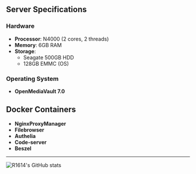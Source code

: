 ## Server Specifications

### Hardware
- **Processor**: N4000 (2 cores, 2 threads)
- **Memory**: 6GB RAM
- **Storage**:
  - Seagate 500GB HDD
  - 128GB EMMC (OS)

### Operating System
- **OpenMediaVault 7.0**

## Docker Containers

- **NginxProxyManager**
- **Filebrowser**
- **Authelia**
- **Code-server**
- **Beszel**

-------------------------------------------------------------------------------------------------------------------

![R1614's GitHub stats](https://github-readme-stats.vercel.app/api?username=r1614)
